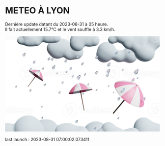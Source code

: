 # METEO À LYON

Dernière update datant du 2023-08-31 à 05 heure.  
Il fait actuellement 15.7°C et le vent souffle à 3.3 km/h.      

![](./.github/rain.png)

last launch : 2023-08-31 07:00:02.073411
